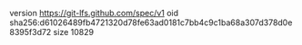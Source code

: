 version https://git-lfs.github.com/spec/v1
oid sha256:d61026489fb4721320d78fe63ad0181c7bb4c9c1ba68a307d378d0e8395f3d72
size 10829
